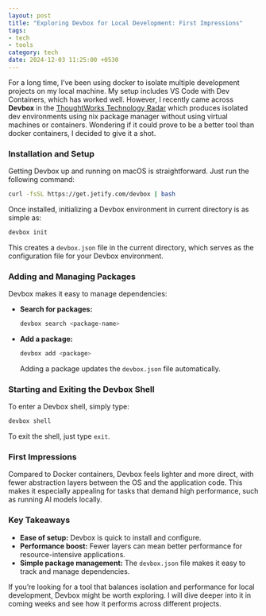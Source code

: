 ```yaml
---
layout: post
title: "Exploring Devbox for Local Development: First Impressions"
tags:
- tech
- tools
category: tech
date: 2024-12-03 11:25:00 +0530
---
```


For a long time, I’ve been using docker to isolate multiple development projects on my local machine. My setup includes VS Code with Dev Containers, which has worked well. However, I recently came across **Devbox** in the [ThoughtWorks Technology Radar](https://www.thoughtworks.com/radar) which produces isolated dev environments using nix package manager without using virtual machines or containers. Wondering if it could prove to be a better tool than docker containers, I decided to give it a shot.

### Installation and Setup  

Getting Devbox up and running on macOS is straightforward. Just run the following command:  

```bash  
curl -fsSL https://get.jetify.com/devbox | bash  
```  

Once installed, initializing a Devbox environment in current directory is as simple as:  

```bash  
devbox init  
```  

This creates a `devbox.json` file in the current directory, which serves as the configuration file for your Devbox environment.  

### Adding and Managing Packages  

Devbox makes it easy to manage dependencies:  

- **Search for packages:**  
  ```bash  
  devbox search <package-name>  
  ```  

- **Add a package:**  
  ```bash  
  devbox add <package>  
  ```  
  Adding a package updates the `devbox.json` file automatically.  

### Starting and Exiting the Devbox Shell  

To enter a Devbox shell, simply type:  

```bash  
devbox shell  
```  

To exit the shell, just type `exit`.  

### First Impressions  

Compared to Docker containers, Devbox feels lighter and more direct, with fewer abstraction layers between the OS and the application code. This makes it especially appealing for tasks that demand high performance, such as running AI models locally.  

### Key Takeaways  

- **Ease of setup:** Devbox is quick to install and configure.  
- **Performance boost:** Fewer layers can mean better performance for resource-intensive applications.  
- **Simple package management:** The `devbox.json` file makes it easy to track and manage dependencies.  

If you’re looking for a tool that balances isolation and performance for local development, Devbox might be worth exploring. I will dive deeper into it in coming weeks and see how it performs across different projects.

